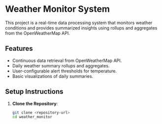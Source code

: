 # Weather Monitor System

This project is a real-time data processing system that monitors weather conditions and provides summarized insights using rollups and aggregates from the OpenWeatherMap API.

## Features

- Continuous data retrieval from OpenWeatherMap API.
- Daily weather summary rollups and aggregates.
- User-configurable alert thresholds for temperature.
- Basic visualizations of daily summaries.

## Setup Instructions

1. **Clone the Repository**:
   ```bash
   git clone <repository-url>
   cd weather_monitor
